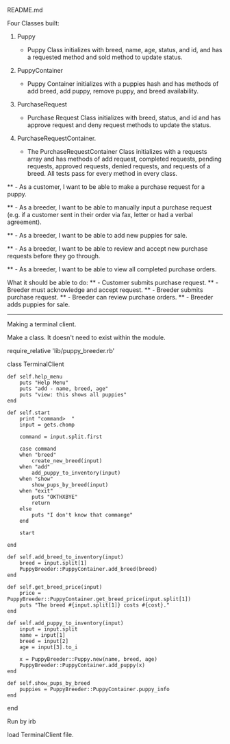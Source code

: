 README.md

Four Classes built: 

1) Puppy
	- Puppy Class initializes with breed, name, age, status, and id, and has a requested method and sold method to update status.

2) PuppyContainer
	- Puppy Container initializes with a puppies hash and has methods of add breed, add puppy, remove puppy, and breed availability. 

3) PurchaseRequest
	- Purchase Request Class initializes with breed, status, and id and has approve request and deny request methods to update the status. 
	
4) PurchaseRequestContainer.  
	- The PurchaseRequestContainer Class initializes with a requests array and has methods of add request, completed requests, pending requests, approved requests, denied requests, and requests of a breed. All tests pass for every method in every class.

** - As a customer, I want to be able to make a purchase request for a puppy.

** - As a breeder, I want to be able to manually input a purchase request (e.g. if a customer sent in their order via fax, letter or had a verbal agreement).

** - As a breeder, I want to be able to add new puppies for sale.

** - As a breeder, I want to be able to review and accept new purchase requests before they go through.

** - As a breeder, I want to be able to view all completed purchase orders.

What it should be able to do:
** - Customer submits purchase request. 
** - Breeder must acknowledge and accept request.
** - Breeder submits purchase request.
** - Breeder can review purchase orders.
** - Breeder adds puppies for sale.


****************************
Making a terminal client.

Make a class. It doesn't need to exist within the module.

require_relative 'lib/puppy_breeder.rb'

class TerminalClient

	def self.help_menu
		puts "Help Menu"
		puts "add - name, breed, age"
		puts "view: this shows all puppies"
	end

	def self.start
		print "command>  "
		input = gets.chomp

		command = input.split.first

		case command
		when "breed"
			create_new_breed(input)
		when "add"
			add_puppy_to_inventory(input)
		when "show"
			show_pups_by_breed(input)
		when "exit"
			puts "OKTHXBYE"
			return
		else
			puts "I don't know that commange"
		end

		start

	end

	def self.add_breed_to_inventory(input)
		breed = input.split[1]
		PuppyBreeder::PuppyContainer.add_breed(breed)
	end

	def self.get_breed_price(input)
		price = PuppyBreeder::PuppyContainer.get_breed_price(input.split[1])
		puts "The breed #{input.split[1]} costs #{cost}."
	end

	def self.add_puppy_to_inventory(input)
		input = input.split
		name = input[1]
		breed = input[2]
		age = input[3].to_i

		x = PuppyBreeder::Puppy.new(name, breed, age)
		PuppyBreeder::PuppyContainer.add_puppy(x)
	end

	def self.show_pups_by_breed
		puppies = PuppyBreeder::PuppyContainer.puppy_info
	end
end

Run by irb

load TerminalClient file.

